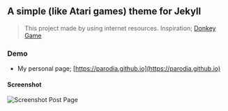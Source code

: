 ## A simple (like Atari games) theme for Jekyll 

> This project made by using internet resources.
> Inspiration; [Donkey Game](https://google.github.io/wwwbasic/examples/donkey.html)

### Demo
* My personal page; [https://parodia.github.io](https://parodia.github.io)

#### Screenshot

![Screenshot Post Page](https://raw.githubusercontent.com/parodia/parodia.github.io/master/screenshot.png  "Screenshot Post Page")

